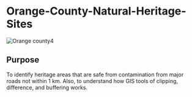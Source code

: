 

# Orange-County-Natural-Heritage-Sites

![Orange county4](https://user-images.githubusercontent.com/21320677/132053165-e5df7258-0a66-44f5-9d53-ecae79366690.png)

## Purpose
To identify heritage areas that are safe from contamination from major roads not within 1 km. Also, to understand how GIS tools of clipping, difference, and buffering works. 
